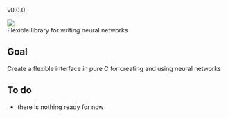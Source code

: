 v0.0.0
<div align="centre">
  <img src="http://1189.codelabs.ru/0x14/gp/img/nani_logo.jpg">
</div>
Flexible library for writing neural networks
 
## Goal
Create a flexible interface in pure C for creating and using neural networks

## To do
* there is nothing ready for now
